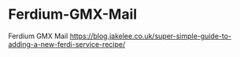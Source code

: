 # Ferdium-GMX-Mail
Ferdium GMX Mail
https://blog.jakelee.co.uk/super-simple-guide-to-adding-a-new-ferdi-service-recipe/
